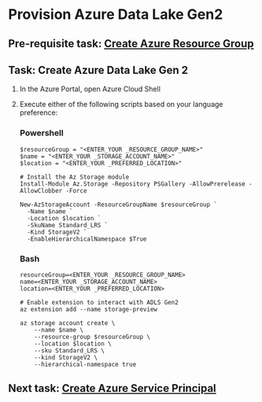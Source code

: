 # Provision Azure Data Lake Gen2

## Pre-requisite task: [Create Azure Resource Group](../azure-resource-group/create-resource-group.md)

## Task: Create Azure Data Lake Gen 2
1. In the Azure Portal, open Azure Cloud Shell

1. Execute either of the following scripts based on your language preference:

    ### Powershell
    ```
    $resourceGroup = "<ENTER_YOUR _RESOURCE_GROUP_NAME>"
    $name = "<ENTER_YOUR _STORAGE_ACCOUNT_NAME>"
    $location = "<ENTER_YOUR _PREFERRED_LOCATION>"

    # Install the Az Storage module
    Install-Module Az.Storage -Repository PSGallery -AllowPrerelease -AllowClobber -Force

    New-AzStorageAccount -ResourceGroupName $resourceGroup `
      -Name $name `
      -Location $location `
      -SkuName Standard_LRS `
      -Kind StorageV2 `
      -EnableHierarchicalNamespace $True
    ```

    ### Bash
    ```
    resourceGroup=<ENTER_YOUR _RESOURCE_GROUP_NAME>
    name=<ENTER_YOUR _STORAGE_ACCOUNT_NAME>
    location=<ENTER_YOUR _PREFERRED_LOCATION>

    # Enable extension to interact with ADLS Gen2
    az extension add --name storage-preview

    az storage account create \
        --name $name \
        --resource-group $resourceGroup \
        --location $location \
        --sku Standard_LRS \
        --kind StorageV2 \
        --hierarchical-namespace true
    ```

## Next task: [Create Azure Service Principal](../azure-ad-service-principal/create-service-principal.md)